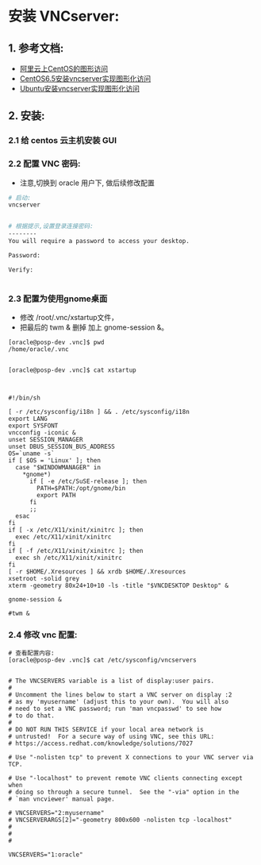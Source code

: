 
# 安装 VNCserver:


## 1. 参考文档:

- [阿里云上CentOS的图形访问](http://www.jianshu.com/p/ad68f78f1419)
- [CentOS6.5安装vncserver实现图形化访问](https://help.aliyun.com/knowledge_detail/5974462.html)
- [Ubuntu安装vncserver实现图形化访问](https://help.aliyun.com/knowledge_detail/5974461.html)


## 2. 安装:

### 2.1 给 centos 云主机安装 GUI


### 2.2 配置 VNC 密码:

- 注意,切换到 oracle 用户下, 做后续修改配置


```bash
# 启动:
vncserver


# 根据提示,设置登录连接密码:
--------
You will require a password to access your desktop.

Password:

Verify:



```




### 2.3 配置为使用gnome桌面

- 修改 /root/.vnc/xstartup文件，
- 把最后的 twm & 删掉 加上 gnome-session &。


```
[oracle@posp-dev .vnc]$ pwd
/home/oracle/.vnc


[oracle@posp-dev .vnc]$ cat xstartup



#!/bin/sh

[ -r /etc/sysconfig/i18n ] && . /etc/sysconfig/i18n
export LANG
export SYSFONT
vncconfig -iconic &
unset SESSION_MANAGER
unset DBUS_SESSION_BUS_ADDRESS
OS=`uname -s`
if [ $OS = 'Linux' ]; then
  case "$WINDOWMANAGER" in
    *gnome*)
      if [ -e /etc/SuSE-release ]; then
        PATH=$PATH:/opt/gnome/bin
        export PATH
      fi
      ;;
  esac
fi
if [ -x /etc/X11/xinit/xinitrc ]; then
  exec /etc/X11/xinit/xinitrc
fi
if [ -f /etc/X11/xinit/xinitrc ]; then
  exec sh /etc/X11/xinit/xinitrc
fi
[ -r $HOME/.Xresources ] && xrdb $HOME/.Xresources
xsetroot -solid grey
xterm -geometry 80x24+10+10 -ls -title "$VNCDESKTOP Desktop" &

gnome-session &

#twm &

```



### 2.4 修改 vnc 配置:

```
# 查看配置内容:
[oracle@posp-dev .vnc]$ cat /etc/sysconfig/vncservers


# The VNCSERVERS variable is a list of display:user pairs.
#
# Uncomment the lines below to start a VNC server on display :2
# as my 'myusername' (adjust this to your own).  You will also
# need to set a VNC password; run 'man vncpasswd' to see how
# to do that.
#
# DO NOT RUN THIS SERVICE if your local area network is
# untrusted!  For a secure way of using VNC, see this URL:
# https://access.redhat.com/knowledge/solutions/7027

# Use "-nolisten tcp" to prevent X connections to your VNC server via TCP.

# Use "-localhost" to prevent remote VNC clients connecting except when
# doing so through a secure tunnel.  See the "-via" option in the
# `man vncviewer' manual page.

# VNCSERVERS="2:myusername"
# VNCSERVERARGS[2]="-geometry 800x600 -nolisten tcp -localhost"
#
#
#

VNCSERVERS="1:oracle"



```

